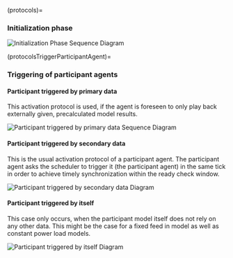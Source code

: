 (protocols)=
### Initialization phase

![Initialization Phase Sequence Diagram](http://www.plantuml.com/plantuml/proxy?cache=no&src=https://raw.githubusercontent.com/ie3-institute/simona/dev/docs/uml/protocol/InitializationPhase.puml)

(protocolsTriggerParticipantAgent)=
### Triggering of participant agents


#### Participant triggered by primary data

This activation protocol is used, if the agent is foreseen to only play back externally given, precalculated model
results.

![Participant triggered by primary data Sequence Diagram](http://www.plantuml.com/plantuml/proxy?cache=no&src=https://raw.githubusercontent.com/ie3-institute/simona/dev/docs/uml/protocol/ParticipantTriggeredByPrimaryData.puml)

#### Participant triggered by secondary data

This is the usual activation protocol of a participant agent.
The participant agent asks the scheduler to trigger it (the participant agent) in the same tick in order to achieve
timely synchronization within the ready check window.

![Participant triggered by secondary data Diagram](http://www.plantuml.com/plantuml/proxy?cache=no&src=https://raw.githubusercontent.com/ie3-institute/simona/dev/docs/uml/protocol/ParticipantTriggeredBySecondaryData.puml)

#### Participant triggered by itself

This case only occurs, when the participant model itself does not rely on any other data.
This might be the case for a fixed feed in model as well as constant power load models.

![Participant triggered by itself Diagram](http://www.plantuml.com/plantuml/proxy?cache=no&src=https://raw.githubusercontent.com/ie3-institute/simona/dev/docs/uml/protocol/ParticipantTriggeredByItself.puml)